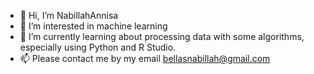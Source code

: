 - 👋 Hi, I’m NabillahAnnisa
- 👀 I’m interested in machine learning
- 🌱 I’m currently learning about processing data with some algorithms, especially using Python and R Studio.
- 📫 Please contact me by my email bellasnabillah@gmail.com


